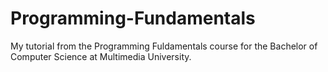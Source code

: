 # Programming-Fundamentals

My tutorial from the Programming Fuldamentals course for the Bachelor of Computer Science at Multimedia University.
